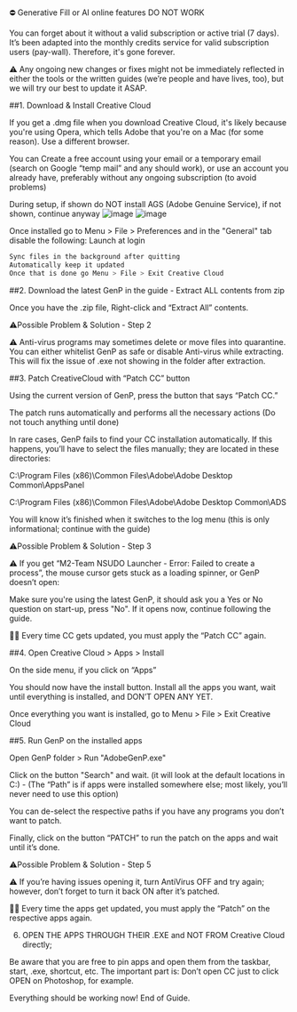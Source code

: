 
⛔ Generative Fill or AI online features DO NOT WORK

You can forget about it without a valid subscription or active trial (7 days). It’s been adapted into the monthly credits service for valid subscription users (pay-wall). Therefore, it's gone forever.

 

⚠️ Any ongoing new changes or fixes might not be immediately reflected in either the tools or the written guides (we’re people and have lives, too), but we will try our best to update it ASAP.



##1. Download & Install Creative Cloud

If you get a .dmg file when you download Creative Cloud, it's likely because you're using Opera, which tells Adobe that you're on a Mac (for some reason). Use a different browser.

You can Create a free account using your email or a temporary email (search on Google “temp mail” and any should work), or use an account you already have, preferably without any ongoing subscription (to avoid problems)

During setup, if shown do NOT install AGS (Adobe Genuine Service), if not shown, continue anyway
![image](https://github.com/user-attachments/assets/da5c1ff3-28f3-4783-83bc-fda7962b7cac)
![image](https://github.com/user-attachments/assets/ee77c56f-e2ad-4e16-ae59-93ce3ec1837b)

Once installed go to Menu > File > Preferences and in the "General" tab disable the following:
Launch at login
~~~bash
Sync files in the background after quitting
Automatically keep it updated
Once that is done go Menu > File > Exit Creative Cloud
~~~


 

##2. Download the latest GenP in the guide - Extract ALL contents from zip

Once you have the .zip file, Right-click and “Extract All” contents.

 

⚠️Possible Problem & Solution - Step 2

⚠️ Anti-virus programs may sometimes delete or move files into quarantine. You can either whitelist GenP as safe or disable Anti-virus while extracting. This will fix the issue of .exe not showing in the folder after extraction.

 

##3. Patch CreativeCloud with “Patch CC” button

Using the current version of GenP, press the button that says “Patch CC.”

The patch runs automatically and performs all the necessary actions (Do not touch anything until done)

In rare cases, GenP fails to find your CC installation automatically. If this happens, you’ll have to select the files manually; they are located in these directories:

C:\Program Files (x86)\Common Files\Adobe\Adobe Desktop Common\AppsPanel

C:\Program Files (x86)\Common Files\Adobe\Adobe Desktop Common\ADS

You will know it’s finished when it switches to the log menu (this is only informational; continue with the guide)

 

⚠️Possible Problem & Solution - Step 3

⚠️ If you get “M2-Team NSUDO Launcher - Error: Failed to create a process”, the mouse cursor gets stuck as a loading spinner, or GenP doesn’t open:

Make sure you're using the latest GenP, it should ask you a Yes or No question on start-up, press "No". If it opens now, continue following the guide.

 

💁‍♂️ Every time CC gets updated, you must apply the “Patch CC” again.

 

 

##4. Open Creative Cloud > Apps > Install

On the side menu, if you click on “Apps”

You should now have the install button. Install all the apps you want, wait until everything is installed, and DON’T OPEN ANY YET.

Once everything you want is installed, go to Menu > File > Exit Creative Cloud



 

##5. Run GenP on the installed apps

Open GenP folder > Run "AdobeGenP.exe"

Click on the button "Search" and wait. (it will look at the default locations in C:) - (The “Path” is if apps were installed somewhere else; most likely, you’ll never need to use this option)

You can de-select the respective paths if you have any programs you don’t want to patch.

Finally, click on the button “PATCH” to run the patch on the apps and wait until it’s done.

 

⚠️Possible Problem & Solution - Step 5

⚠️ If you’re having issues opening it, turn AntiVirus OFF and try again; however, don’t forget to turn it back ON after it’s patched.

 

💁‍♂️ Every time the apps get updated, you must apply the “Patch” on the respective apps again.

 

 

6. OPEN THE APPS THROUGH THEIR .EXE and NOT FROM Creative Cloud directly;

Be aware that you are free to pin apps and open them from the taskbar, start, .exe, shortcut, etc. The important part is: Don’t open CC just to click OPEN on Photoshop, for example.

Everything should be working now! End of Guide.
